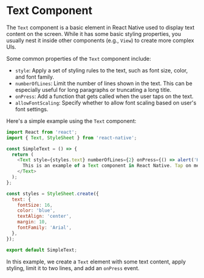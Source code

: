 # Text Component

The `Text` component is a basic element in React Native used to display text content on the screen. While it has some basic styling properties, you usually nest it inside other components (e.g., `View`) to create more complex UIs.

Some common properties of the `Text` component include:

- `style`: Apply a set of styling rules to the text, such as font size, color, and font family.
- `numberOfLines`: Limit the number of lines shown in the text. This can be especially useful for long paragraphs or truncating a long title.
- `onPress`: Add a function that gets called when the user taps on the text.
- `allowFontScaling`: Specify whether to allow font scaling based on user's font settings.

Here's a simple example using the `Text` component:

```javascript
import React from 'react';
import { Text, StyleSheet } from 'react-native';

const SimpleText = () => {
  return (
    <Text style={styles.text} numberOfLines={2} onPress={() => alert('Hello')}>
      This is an example of a Text component in React Native. Tap on me!
    </Text>
  );
};

const styles = StyleSheet.create({
  text: {
    fontSize: 16,
    color: 'blue',
    textAlign: 'center',
    margin: 10,
    fontFamily: 'Arial',
  },
});

export default SimpleText;
```

In this example, we create a `Text` element with some text content, apply styling, limit it to two lines, and add an `onPress` event.